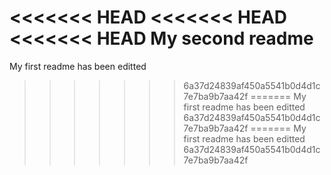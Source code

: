 <<<<<<< HEAD
<<<<<<< HEAD
<<<<<<< HEAD
My second readme
=======
My first readme has been editted
>>>>>>> 6a37d24839af450a5541b0d4d1c7e7ba9b7aa42f
=======
My first readme has been editted
>>>>>>> 6a37d24839af450a5541b0d4d1c7e7ba9b7aa42f
=======
My first readme has been editted
>>>>>>> 6a37d24839af450a5541b0d4d1c7e7ba9b7aa42f
